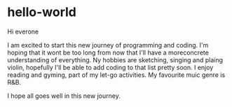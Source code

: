 # hello-world

Hi everone

I am excited to start this new journey of programming and coding. I'm hoping that it wont be too long from now that I'll have a moreconcrete understanding of everything.
Ny hobbies are sketching, singing and plaing violin, hopefully I'll be able to add coding to that list pretty soon.
I enjoy reading and gyming, part of my let-go activities.
My favourite muic genre is R&B.

I hope all goes well in this new journey.
